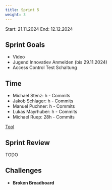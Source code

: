 ```yaml
---
title: Sprint 5
weight: 3
---
```


<title>{{.Title}}</title>

Start: 21.11.2024
End: 12.12.2024

## Sprint Goals
- Video
- Jugend Innovatiev Anmelden (bis 29.11.2024)
- Access Control Test Schaltung

## Time
- Michael Stenz: h - Commits
- Jakob Schlager: h - Commits
- Manuel Puchner: h - Commits
- Lukas Mayrhuber: h - Commits
- Michael Ruep: 28h - Commits
  
[Tool](https://timetracking.websters.at)

## Sprint Review
TODO


## Challenges
- **Broken Breadboard**
